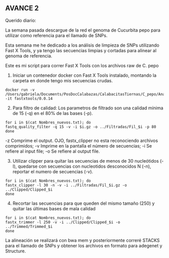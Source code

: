 ## AVANCE 2

Querido diario:

La semana pasada descargue de la red el genoma de Cucurbita pepo para utilizar como referencia para el llamado de SNPs.

Esta semana me he dedicado a los análisis de limpieza de SNPs utilizando Fast X Tools, y ya tengo las secuencias limpias y cortadas para alinear al genoma de referencia.

Este es mi script para correr Fast X Tools con los archivos raw de C. pepo

1. Iniciar un contenedor docker con Fast X Tools instalado, montando la carpeta en donde tengo mis secuencias crudas.
```
docker run -v /Users/gabriela/Documents/PosDocCalabazas/CalabacitasTiernas/C_pepo/Analisis/tGBS/Analisis_Pepo/:/data -it fastxtools/0.0.14 
```
2. Para filtro de calidad: Los parametros de filtrado son una calidad mínima de 15 (-q) en el 80% de las bases (-p).
```
for i in $(cat Nombres_nuevos.txt); do
fastq_quality_filter -q 15 -v -i $i.gz -o ../Filtradas/Fil_$i -p 80
done
```
-z Comprime el output. OJO, fastx_clipper no esta reconociendo archivos comprimidos; -v Imprime en la pantalla el número de secuencias; -i Se refiere al input file; -o Se refiere al output file.

3. Utilizar clipper para quitar las secuencias de menos de 30 nucleótidos (-l), quedarse con secuencias con nucleotidos desconocidos N (-n), reportar el numero de secuencias (-v).
```
for i in $(cat Nombres_nuevos.txt); do
fastx_clipper -l 30 -n -v -i ../Filtradas/Fil_$i.gz -o ../Clipped/Clipped_$i
done
```
4. Recortar las secuencias para que queden del mismo tamaño (250) y quitar las últimas bases de mala calidad
```
for i in $(cat Nombres_nuevos.txt); do
fastx_trimmer -l 250 -v -i ../Clipped/Clipped_$i -o ../Trimmed/Trimmed_$i
done
```

La alineación se realizará con bwa mem y posteriormente correré STACKS para el llamado de SNPs y obtener los archivos en formato para adegenet y Structure.
